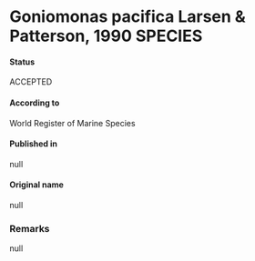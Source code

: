 Goniomonas pacifica Larsen & Patterson, 1990 SPECIES
=======

#### Status
ACCEPTED

#### According to
World Register of Marine Species

#### Published in
null

#### Original name
null

### Remarks
null